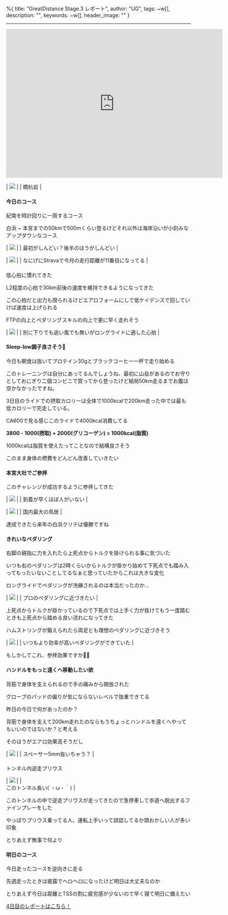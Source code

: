 %{
  title: "GreatDistance Stage.3 レポート",
  author: "UG",
  tags: ~w[],
  description: "",
  keywords: ~w[],
  header_image: ""
}

---
<iframe allowtransparency="true" frameborder="0" height="405" scrolling="no" src="https://www.strava.com/activities/2675141185/embed/43961c6f424a5ce5559708dfd293ae1981101a48" width="590"></iframe>  
  

| [![](https://2.bp.blogspot.com/-N4alP3p4N8k/XW5hw9nemvI/AAAAAAAABsM/C9QAdyBkJK4f1DG2tbM5hT_rXIiG0F7DwCK4BGAYYCw/s320/PANO_20190903_111327.vr.jpg)](http://2.bp.blogspot.com/-N4alP3p4N8k/XW5hw9nemvI/AAAAAAAABsM/C9QAdyBkJK4f1DG2tbM5hT_rXIiG0F7DwCK4BGAYYCw/s1600/PANO_20190903_111327.vr.jpg) |
| 橋杭岩 |

  

#### 今日のコース

紀南を時計回りに一周するコース

白浜 ~ 本宮までの50kmで500mくらい登るけどそれ以外は海岸沿いが小刻みなアップダウンなコース

  

| [![](https://2.bp.blogspot.com/-5d7yLHCh5fE/XW41uW_wFTI/AAAAAAAABqc/cjIYM4wP10cdCtSDpAnJ7oxf83GTqCyLgCK4BGAYYCw/s320/%25E3%2582%25B9%25E3%2582%25AF%25E3%2583%25AA%25E3%2583%25BC%25E3%2583%25B3%25E3%2582%25B7%25E3%2583%25A7%25E3%2583%2583%25E3%2583%2588%2B2019-09-03%2B18.35.23.png)](http://2.bp.blogspot.com/-5d7yLHCh5fE/XW41uW_wFTI/AAAAAAAABqc/cjIYM4wP10cdCtSDpAnJ7oxf83GTqCyLgCK4BGAYYCw/s1600/%25E3%2582%25B9%25E3%2582%25AF%25E3%2583%25AA%25E3%2583%25BC%25E3%2583%25B3%25E3%2582%25B7%25E3%2583%25A7%25E3%2583%2583%25E3%2583%2588%2B2019-09-03%2B18.35.23.png) |
| 最初がしんどい？後半のほうがしんどい |

  

| [![](https://3.bp.blogspot.com/-o3Y8mFeYopA/XW5j0GRGxfI/AAAAAAAABtE/iYoFTFkXCAgSzS29pKCkOhrPL_GMwjNVwCK4BGAYYCw/s320/Screenshot_20190903-144014.png)](http://3.bp.blogspot.com/-o3Y8mFeYopA/XW5j0GRGxfI/AAAAAAAABtE/iYoFTFkXCAgSzS29pKCkOhrPL_GMwjNVwCK4BGAYYCw/s1600/Screenshot_20190903-144014.png) |
| なにげにStravaで今月の走行距離が11番目になってる |

####   
低心拍に慣れてきた

L2程度の心拍で30km前後の速度を維持できるようになってきた

この心拍だと出力も限られるけどエアロフォームにして低ケイデンスで回していけば速度は上げられる

  

FTPの向上とペダリングスキルの向上で更に早く走れそう

  

| [![](https://2.bp.blogspot.com/-flpjMwv9p08/XW5jltAvQVI/AAAAAAAABs4/g3xtVKzCaDQeN_ZTr0Yadrv_eu7hRDo8gCK4BGAYYCw/s320/00000IMG_00000_BURST20190903060117393_COVER.jpg)](http://2.bp.blogspot.com/-flpjMwv9p08/XW5jltAvQVI/AAAAAAAABs4/g3xtVKzCaDQeN_ZTr0Yadrv_eu7hRDo8gCK4BGAYYCw/s1600/00000IMG_00000_BURST20190903060117393_COVER.jpg) |
| 別に下りでも追い風でも無いがロングライドに適した心拍 |

  

#### Sleep-low調子良さそう🤔

今日も朝食は抜いてプロテイン30gとブラックコーヒー一杯で走り始める

  

このトレーニングは自分にあってるんでしょうね、最初に山岳があるのでお守りとしておにぎり二個コンビニで買ってから登ったけど結局50km走るまでお腹は空かなかったですね。

  

3日目のライドでの摂取カロリーは全体で1000kcalで200km走った中では最も低カロリーで完走している。

CA600で見る感じこのライドで4000kcal消費してる

  

**3800 - 1000(摂取) + 2000(グリコーゲン) = 1000kcal(脂質)**

  

1000kcalは脂質を使えたってことなので結構良さそう

  

このまま身体の燃費をどんどん改善していきたい

  

  

#### 本宮大社でご参拝

  

このチャレンジが成功するように参拝してきた  
  

| [![](https://4.bp.blogspot.com/-TSWhmpRgYg4/XW5hmrQJ3CI/AAAAAAAABrw/jU6JbcpbeVEapRxVAVKDOtGZR9QWk0SCQCK4BGAYYCw/s320/EFFECTS.jpg)](http://4.bp.blogspot.com/-TSWhmpRgYg4/XW5hmrQJ3CI/AAAAAAAABrw/jU6JbcpbeVEapRxVAVKDOtGZR9QWk0SCQCK4BGAYYCw/s1600/EFFECTS.jpg) |
| 到着が早くほぼ人がいない |

| [![](https://1.bp.blogspot.com/-soBhgo5tc90/XW5hlh8OkDI/AAAAAAAABro/10L5RWEVg6oSR0P2dup0VG7jqyiXiVQbgCK4BGAYYCw/s320/IMG_20190903_080004.jpg)](http://1.bp.blogspot.com/-soBhgo5tc90/XW5hlh8OkDI/AAAAAAAABro/10L5RWEVg6oSR0P2dup0VG7jqyiXiVQbgCK4BGAYYCw/s1600/IMG_20190903_080004.jpg) |
| 国内最大の鳥居 |

  

達成できたら来年の白浜クリテは優勝ですね

  

#### きれいなペダリング

右脚の親指に力を入れたら上死点からトルクを掛けられる事に気づいた

  

いつも右のペダリングは2時くらいからトルクが掛かり始めて下死点でも踏み入ってもったいないことしてるなぁと思っていたからこれは大きな変化

  

ロングライドでペダリングが洗練されるのは本当だったのか...

| [![](https://3.bp.blogspot.com/-87aQNRw7XeY/XW5hCwhLrQI/AAAAAAAABrE/bO5NjjHrYUYFQkTrAlv8sQTx4H1LbU8VwCK4BGAYYCw/s400/%25E3%2582%25B9%25E3%2582%25AF%25E3%2583%25AA%25E3%2583%25BC%25E3%2583%25B3%25E3%2582%25B7%25E3%2583%25A7%25E3%2583%2583%25E3%2583%2588%2B2019-09-03%2B21.47.45.png)](http://3.bp.blogspot.com/-87aQNRw7XeY/XW5hCwhLrQI/AAAAAAAABrE/bO5NjjHrYUYFQkTrAlv8sQTx4H1LbU8VwCK4BGAYYCw/s1600/%25E3%2582%25B9%25E3%2582%25AF%25E3%2583%25AA%25E3%2583%25BC%25E3%2583%25B3%25E3%2582%25B7%25E3%2583%25A7%25E3%2583%2583%25E3%2583%2588%2B2019-09-03%2B21.47.45.png) |
| プロのペダリングに近づきたい |

  

上死点からトルクが掛かっているので下死点では上手く力が抜けてもう一度踏むときも上死点から踏める良い流れになってきた

ハムストリングが鍛えられたら両足とも理想のペダリングに近づきそう

  

| [![](https://4.bp.blogspot.com/-QZB3ATasB08/XW5g1PbnJUI/AAAAAAAABq0/-bshdh89LEk63UJ---WhJka2X4Z_gKEBwCK4BGAYYCw/s400/%25E3%2582%25B9%25E3%2582%25AF%25E3%2583%25AA%25E3%2583%25BC%25E3%2583%25B3%25E3%2582%25B7%25E3%2583%25A7%25E3%2583%2583%25E3%2583%2588%2B2019-09-03%2B21.42.23.png)](http://4.bp.blogspot.com/-QZB3ATasB08/XW5g1PbnJUI/AAAAAAAABq0/-bshdh89LEk63UJ---WhJka2X4Z_gKEBwCK4BGAYYCw/s1600/%25E3%2582%25B9%25E3%2582%25AF%25E3%2583%25AA%25E3%2583%25BC%25E3%2583%25B3%25E3%2582%25B7%25E3%2583%25A7%25E3%2583%2583%25E3%2583%2588%2B2019-09-03%2B21.42.23.png) |
| いつもより効率が高いペダリングができていた |

もしかしてこれ、参拝効果ですか🤔🤔  
  
  

#### ハンドルをもっと遠くへ移動したい欲

背筋で身体を支えられるので手の痛みから開放された

  

グローブのパッドの偏りが気にならないレベルで抜重できてる

昨日の今日で何があったのか？

  

背筋で身体を支えて200km走れたのならもうちょっとハンドルを遠くへやってもいいのではないか？と考える

そのほうがエアロ効果高そうだし

  

| [![](https://2.bp.blogspot.com/-J3GKfUnVLPI/XW5ictUj0yI/AAAAAAAABsk/QVgQGFVImsE5FmMXS9Yds_2WrEGLYWM0QCK4BGAYYCw/s320/IMG_20190903_100008.jpg)](http://2.bp.blogspot.com/-J3GKfUnVLPI/XW5ictUj0yI/AAAAAAAABsk/QVgQGFVImsE5FmMXS9Yds_2WrEGLYWM0QCK4BGAYYCw/s1600/IMG_20190903_100008.jpg) |
| スペーサー5mm抜いちゃう？ |

####   
トンネル内逆走プリウス

| [![](https://3.bp.blogspot.com/-RsrAeHxft_4/XW5cosIE4tI/AAAAAAAABqo/j6prEV_RKbUdGH3JuhMRpbPH5EAbWJCjgCK4BGAYYCw/s320/MVIMG_20190903_063720.jpg)](http://3.bp.blogspot.com/-RsrAeHxft_4/XW5cosIE4tI/AAAAAAAABqo/j6prEV_RKbUdGH3JuhMRpbPH5EAbWJCjgCK4BGAYYCw/s1600/MVIMG_20190903_063720.jpg) |
|   
このトンネル長い(´・ω・｀) |

  
このトンネルの中で逆走プリウスが走ってきたので急停車して歩道へ脱出するファインプレーをした

  

やっぱりプリウス乗ってる人、運転上手いって誤認してるか頭おかしい人が多い印象

  

とりあえず無事で何より  
  
  

#### 明日のコース
今日走ったコースを逆向きに走る  
  
先週走ったときは披露でヘロヘロになったけど明日は大丈夫なのか  
  
とりあえず今日は距離とTSSの割に疲労感が少ないので早く寝て明日に備えたい

  

  

[4日目のレポートはこちら！](https://blog.great-distance.com/2019/09/greatdistance-stage4.html)


